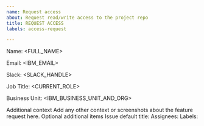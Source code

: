 ```yaml
---
name: Request access
about: Request read/write access to the project repo
title: REQUEST ACCESS
labels: access-request

---
```


Name:  <FULL_NAME>

Email:  <IBM_EMAIL>

Slack:  <SLACK_HANDLE>

Job Title:  <CURRENT_ROLE>

Business Unit:  <IBM_BUSINESS_UNIT_AND_ORG>

Additional context
Add any other context or screenshots about the feature request here.
Optional additional items
Issue default title:
Assignees:
Labels: